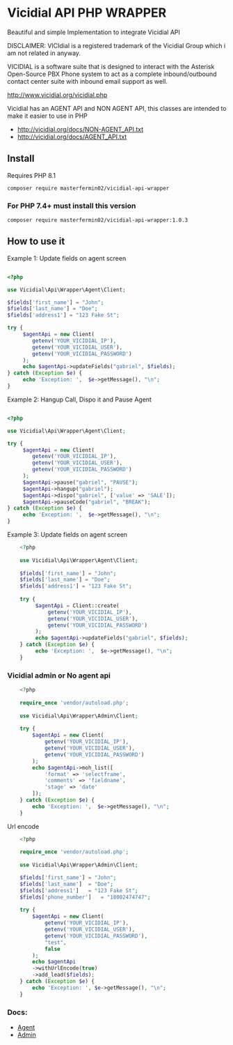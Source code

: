# Vicidial API PHP WRAPPER

Beautiful and simple Implementation to integrate Vicidial API

DISCLAIMER: VICIdial is a registered trademark of the Vicidial Group which i am not related in anyway.

VICIDIAL is a software suite that is designed to interact with the Asterisk Open-Source PBX Phone system to act as a complete inbound/outbound contact center suite with inbound email support as well.

http://www.vicidial.org/vicidial.php

Vicidial has an AGENT API and NON AGENT API, this classes are intended to make it easier to use in PHP

- http://vicidial.org/docs/NON-AGENT_API.txt
- http://vicidial.org/docs/AGENT_API.txt

## Install
Requires PHP 8.1

`composer require masterfermin02/vicidial-api-wrapper`

### For PHP 7.4+ must install this version

`composer require masterfermin02/vicidial-api-wrapper:1.0.3`

## How to use it
Example 1: Update fields on agent screen
```php

<?php

use Vicidial\Api\Wrapper\Agent\Client;

$fields['first_name'] = "John";
$fields['last_name'] = "Doe";
$fields['address1'] = "123 Fake St";

try {
     $agentApi = new Client(
        getenv('YOUR_VICIDIAL_IP'),
        getenv('YOUR_VICIDIAL_USER'),
        getenv('YOUR_VICIDIAL_PASSWORD')
     );
     echo $agentApi->updateFields("gabriel", $fields);
} catch (Exception $e) {
     echo 'Exception: ',  $e->getMessage(), "\n";
}

```

Example 2:  Hangup Call, Dispo it and Pause Agent
```php

<?php

use Vicidial\Api\Wrapper\Agent\Client;

try {
     $agentApi = new Client(
        getenv('YOUR_VICIDIAL_IP'),
        getenv('YOUR_VICIDIAL_USER'),
        getenv('YOUR_VICIDIAL_PASSWORD')
     );
     $agentApi->pause("gabriel", "PAUSE");
     $agentApi->hangup("gabriel");
     $agentApi->dispo("gabriel", ['value' => 'SALE']);
     $agentApi->pauseCode("gabriel", "BREAK");
} catch (Exception $e) {
     echo 'Exception: ',  $e->getMessage(), "\n";
}

```

Example 3: Update fields on agent screen
```php
    <?php
    
    use Vicidial\Api\Wrapper\Agent\Client;
    
    $fields['first_name'] = "John";
    $fields['last_name'] = "Doe";
    $fields['address1'] = "123 Fake St";
    
    try {
         $agentApi = Client::create(
             getenv('YOUR_VICIDIAL_IP'),
             getenv('YOUR_VICIDIAL_USER'),
             getenv('YOUR_VICIDIAL_PASSWORD')
         );
         echo $agentApi->updateFields("gabriel", $fields);
    } catch (Exception $e) {
         echo 'Exception: ',  $e->getMessage(), "\n";
    }

```

### Vicidial admin or No agent api
```php
    <?php
    
    require_once 'vendor/autoload.php';
    
    use Vicidial\Api\Wrapper\Admin\Client;
    
    try {
        $agentApi = new Client(
            getenv('YOUR_VICIDIAL_IP'),
            getenv('YOUR_VICIDIAL_USER'),
            getenv('YOUR_VICIDIAL_PASSWORD')
        );
        echo $agentApi->moh_list([
            'format' => 'selectframe',
            'comments' => 'fieldname',
            'stage' => 'date'
        ]);
    } catch (Exception $e) {
        echo 'Exception: ',  $e->getMessage(), "\n";
    }
```

Url encode
```php
    <?php
    
    require_once 'vendor/autoload.php';
    
    use Vicidial\Api\Wrapper\Admin\Client;

    $fields['first_name'] = "John";
    $fields['last_name']  = "Doe";
    $fields['address1']   = "123 Fake St";
    $fields['phone_number']   = "18002474747";
    
    try {
        $agentApi = new Client(
            getenv('YOUR_VICIDIAL_IP'),
            getenv('YOUR_VICIDIAL_USER'),
            getenv('YOUR_VICIDIAL_PASSWORD'),
            "test",
            false
        );
        echo $agentApi
        ->withUrlEncode(true)
        ->add_lead($fields);
    } catch (Exception $e) {
        echo 'Exception: ', $e->getMessage(), "\n";
    }
```

### Docs:
- [Agent](https://github.com/masterfermin02/vicidial-api-wrapper/blob/main/docs/agent.md)
- [Admin](https://github.com/masterfermin02/vicidial-api-wrapper/blob/main/docs/admin.md)
